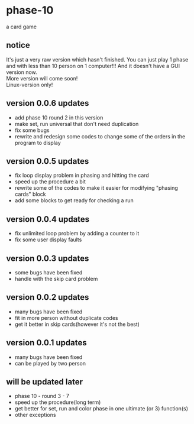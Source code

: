 # phase-10
a card game

## notice
It's just a very raw version which hasn't finished. You can just play 1 phase and with less than 10 person on 1 computer!!!
And it doesn't have a GUI version now.
</br>More version will come soon!
</br>Linux-version only!

## version 0.0.6 updates
- add phase 10 round 2 in this version
- make set, run universal that don't need duplication
- fix some bugs
- rewrite and redesign some codes to change some of the orders in the program to display

## version 0.0.5 updates
- fix loop display problem in phasing and hitting the card
- speed up the procedure a bit
- rewrite some of the codes to make it easier for modifying "phasing cards" block
- add some blocks to get ready for checking a run

## version 0.0.4 updates
- fix unlimited loop problem by adding a counter to it
- fix some user display faults

## version 0.0.3 updates
- some bugs have been fixed
- handle with the skip card problem

## version 0.0.2 updates
- many bugs have been fixed
- fit in more person without duplicate codes
- get it better in skip cards(however it's not the best)

## version 0.0.1 updates
- many bugs have been fixed
- can be played by two person

## will be updated later
- phase 10 - round 3 - 7
- speed up the procedure(long term)
- get better for set, run and color phase in one ultimate (or 3) function(s)
- other exceptions
